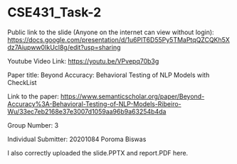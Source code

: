 # CSE431_Task-2

Public link to the slide (Anyone on the internet can view without login):
https://docs.google.com/presentation/d/1u6PlT6D55Py5TMaPtqQZCQKh5Xdz7Aiupww0IkUcl8g/edit?usp=sharing

Youtube Video Link:
https://youtu.be/VPvepq70b3g


Paper title:
Beyond Accuracy: Behavioral Testing of NLP Models with CheckList

Link to the paper:
https://www.semanticscholar.org/paper/Beyond-Accuracy%3A-Behavioral-Testing-of-NLP-Models-Ribeiro-Wu/33ec7eb2168e37e3007d1059aa96b9a63254b4da

Group Number:
3

Individual Submitter:
20201084 Poroma Biswas

I also correctly uploaded the slide.PPTX and report.PDF here.
